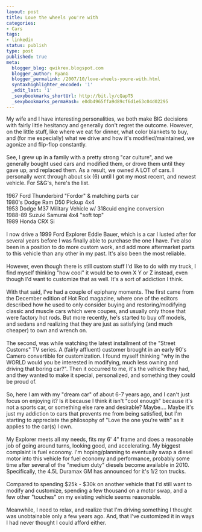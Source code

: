 ```yaml
---
layout: post
title: Love the wheels you're with
categories:
- Cars
tags:
- linkedin
status: publish
type: post
published: true
meta:
  blogger_blog: qwikrex.blogspot.com
  blogger_author: RyanG
  blogger_permalink: /2007/10/love-wheels-youre-with.html
  syntaxhighlighter_encoded: '1'
  _edit_last: '1'
  _sexybookmarks_shortUrl: http://bit.ly/cQapT5
  _sexybookmarks_permaHash: e0db4965ffa9d89cf6d1e63c04d02295
---
```

My wife and I have interesting personalities, we both make BIG decisions with fairly little hesitancy and generally don't regret the outcome.  However, on the little stuff, like where we eat for dinner, what color blankets to buy, and (for me especially) what we drive and how it's modified/maintained, we agonize and flip-flop constantly.<br /><br />See, I grew up in a family with a pretty strong "car culture", and we generally bought used cars and modified them, or drove them until they gave up, and replaced them.  As a result, we owned A LOT of cars.  I personally went through about six (6) until I got my most recent, and newest vehicle.  For S&amp;G's, here's the list.<br /><br />1967 Ford Thunderbird "Fordor" &amp; matching parts car<br />1980's Dodge Ram D50 Pickup 4x4<br />1953 Dodge M37 Military Vehicle w/ 318cuid engine conversion<br />1988-89 Suzuki Samurai 4x4 "soft top"<br />1989 Honda CRX Si<br /><br />I now drive a 1999 Ford Explorer Eddie Bauer, which is a car I lusted after for several years before I was finally able to purchase the one I have.  I've also been in a position to do more custom work, and add more aftermarket parts to this vehicle than any other in my past.  It's also been the most reliable.<br /><br />However, even though there is still custom stuff I'd like to do with my truck, I find myself thinking "how cool" it would be to own X Y or Z instead, even though I'd want to customize that as well.  It's a sort of addiction I think.<br /><br />With that said, I've had a couple of epiphany moments.  The first came from the December edition of Hot Rod magazine, where one of the editors described how he used to only consider buying and restoring/modifying classic and muscle cars which were coupes, and usually only those that were factory hot rods.  But more recently, he's started to buy off models, and sedans and realizing that they are just as satisfying (and much cheaper) to own and wrench on.<br /><br />The second, was while watching the latest installment of the "Street Customs" TV series.  A (fairly affluent) customer brought in an early 90's Camero convertible for customization.  I found myself thinking "why in the WORLD would you be interested in modifying, much less owning and driving that boring car?".  Then it occurred to me, it's the vehicle they had, and they wanted to make it special, personalized, and something they could be proud of.<br /><br />So, here I am with my "dream car" of about 6-7 years ago, and I can't just focus on enjoying it?  Is it because I think it isn't "cool enough" because it's not a sports car, or something else rare and  desirable?  Maybe....  Maybe it's just my addiction to cars that prevents me from being satisfied, but I'm starting to appreciate the philosophy of "Love the one you're with" as it applies to the car(s) I own.<br /><br />My Explorer meets all my needs, fits my 6' 4" frame and does a reasonable job of going around turns, looking good, and accelerating.  My biggest complaint is fuel economy.  I'm hoping/planning to eventually swap a diesel motor into this vehicle for fuel economy and performance, probably some time after several of the "medium duty" diesels become available in 2010.  Specifically, the 4.5L Duramax GM has announced for it's 1/2 ton trucks.<br /><br />Compared to spending $25k - $30k on another vehicle that I'd still want to modify and customize, spending a few thousand on a motor swap, and a few other "touches" on my existing vehicle seems reasonable.<br /><br />Meanwhile, I need to relax, and realize that I'm driving something I thought was unobtainable only a few years ago.  And, that I've customized it in ways I had never thought I could afford either.
